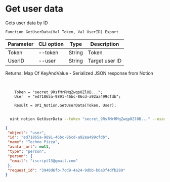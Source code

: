 ﻿---
sidebar_position: 2
---

# Get user data
 Gets user data by ID



`Function GetUserData(Val Token, Val UserID) Export`

  | Parameter | CLI option | Type | Description |
  |-|-|-|-|
  | Token | --token | String | Token |
  | UserID | --user | String | Target user ID |

  
  Returns:  Map Of KeyAndValue - Serialized JSON response from Notion

<br/>




```bsl title="Code example"
    Token = "secret_9RsfMrRMqZwqp0Zl0B...";
    User  = "ed71865a-9891-46bc-86cd-a92aa499cfdb";

    Result = OPI_Notion.GetUserData(Token, User);
```



```sh title="CLI command example"
    
  oint notion GetUserData --token "secret_9RsfMrRMqZwqp0Zl0B..." --user "ed71865a989146bc86cdwdf24..."

```

```json title="Result"
{
 "object": "user",
 "id": "ed71865a-9891-46bc-86cd-a92aa499cfdb",
 "name": "Techno Pizza",
 "avatar_url": null,
 "type": "person",
 "person": {
  "email": "iscript13@gmail.com"
 },
 "request_id": "3940d6fb-7cd9-4a24-9dbb-b0a3f4dfb289"
}
```
